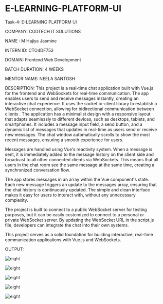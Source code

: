 # E-LEARNING-PLATFORM-UI

Task-4: E-LEARNING PLATFORM UI

COMPANY: CODTECH IT SOLUTIONS 

NAME : M Hajiya Jasmine

INTERN ID: CTO4DF753

DOMAIN: Frontend Web Development

BATCH DURATION: 4 WEEKS

MENTOR NAME: NEELA SANTOSH

DESCRIPTION: 
This project is a real-time chat application built with Vue.js for the frontend and WebSockets for real-time communication. The app enables users to send and receive messages instantly, creating an interactive chat experience. It uses the socket.io-client library to establish a WebSocket connection, allowing for bidirectional communication between clients
.
The application has a minimalist design with a responsive layout that adapts seamlessly to different devices, such as desktops, tablets, and smartphones. It includes a message input field, a send button, and a dynamic list of messages that updates in real-time as users send or receive new messages. The chat window automatically scrolls to show the most recent messages, ensuring a smooth experience for users.

Messages are handled using Vue's reactivity system. When a message is sent, it is immediately added to the message history on the client side and broadcast to all other connected clients via WebSockets. This means that all users in the chat room see the same message at the same time, creating a synchronized conversation flow.

The app stores messages in an array within the Vue component's state. Each new message triggers an update to the messages array, ensuring that the chat history is continuously updated. The simple and clean interface makes it easy for users to interact with, without any unnecessary complexity.

The project is built to connect to a public WebSocket server for testing purposes, but it can be easily customized to connect to a personal or private WebSocket server. By updating the WebSocket URL in the script.js file, developers can integrate the chat into their own systems.

This project serves as a solid foundation for building interactive, real-time communication applications with Vue.js and WebSockets.

OUTPUT:

![eight](https://github.com/user-attachments/assets/c02828e8-117c-4f55-919f-90566bbb2cb4)

 ![eight](https://github.com/user-attachments/assets/17289f34-9f31-40ce-b719-21db9aeba3eb)

![eight](https://github.com/user-attachments/assets/87eb7eee-21ab-4901-8308-40b1ad36ae4f)

![eight](https://github.com/user-attachments/assets/4553a99e-8990-43f7-b773-3d3ae7561699)

![eight](https://github.com/user-attachments/assets/243b04b1-c2f1-4f13-ab27-77172aaf2ea4)









